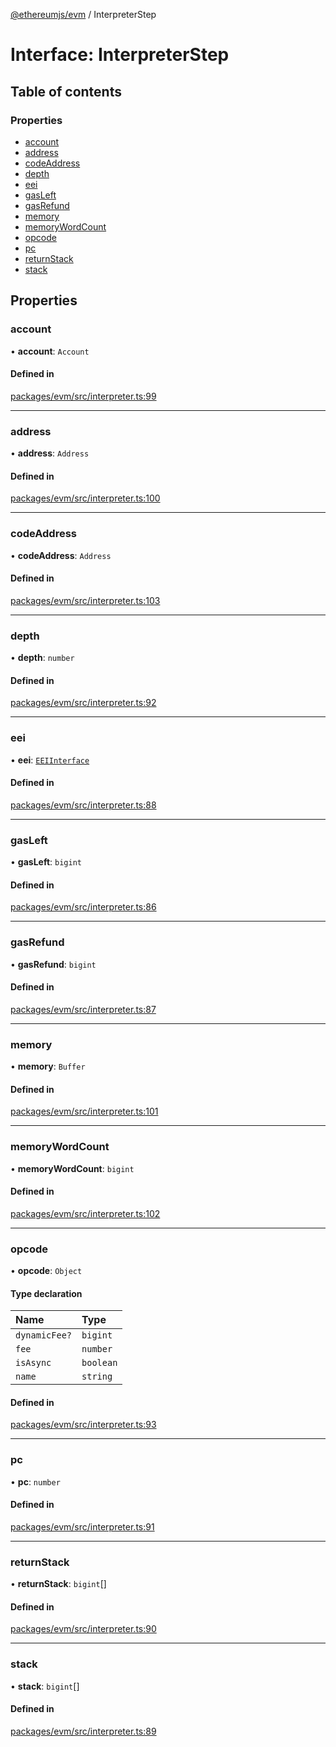 [@ethereumjs/evm](../README.md) / InterpreterStep

# Interface: InterpreterStep

## Table of contents

### Properties

- [account](InterpreterStep.md#account)
- [address](InterpreterStep.md#address)
- [codeAddress](InterpreterStep.md#codeaddress)
- [depth](InterpreterStep.md#depth)
- [eei](InterpreterStep.md#eei)
- [gasLeft](InterpreterStep.md#gasleft)
- [gasRefund](InterpreterStep.md#gasrefund)
- [memory](InterpreterStep.md#memory)
- [memoryWordCount](InterpreterStep.md#memorywordcount)
- [opcode](InterpreterStep.md#opcode)
- [pc](InterpreterStep.md#pc)
- [returnStack](InterpreterStep.md#returnstack)
- [stack](InterpreterStep.md#stack)

## Properties

### account

• **account**: `Account`

#### Defined in

[packages/evm/src/interpreter.ts:99](https://github.com/ethereumjs/ethereumjs-monorepo/blob/master/packages/evm/src/interpreter.ts#L99)

___

### address

• **address**: `Address`

#### Defined in

[packages/evm/src/interpreter.ts:100](https://github.com/ethereumjs/ethereumjs-monorepo/blob/master/packages/evm/src/interpreter.ts#L100)

___

### codeAddress

• **codeAddress**: `Address`

#### Defined in

[packages/evm/src/interpreter.ts:103](https://github.com/ethereumjs/ethereumjs-monorepo/blob/master/packages/evm/src/interpreter.ts#L103)

___

### depth

• **depth**: `number`

#### Defined in

[packages/evm/src/interpreter.ts:92](https://github.com/ethereumjs/ethereumjs-monorepo/blob/master/packages/evm/src/interpreter.ts#L92)

___

### eei

• **eei**: [`EEIInterface`](EEIInterface.md)

#### Defined in

[packages/evm/src/interpreter.ts:88](https://github.com/ethereumjs/ethereumjs-monorepo/blob/master/packages/evm/src/interpreter.ts#L88)

___

### gasLeft

• **gasLeft**: `bigint`

#### Defined in

[packages/evm/src/interpreter.ts:86](https://github.com/ethereumjs/ethereumjs-monorepo/blob/master/packages/evm/src/interpreter.ts#L86)

___

### gasRefund

• **gasRefund**: `bigint`

#### Defined in

[packages/evm/src/interpreter.ts:87](https://github.com/ethereumjs/ethereumjs-monorepo/blob/master/packages/evm/src/interpreter.ts#L87)

___

### memory

• **memory**: `Buffer`

#### Defined in

[packages/evm/src/interpreter.ts:101](https://github.com/ethereumjs/ethereumjs-monorepo/blob/master/packages/evm/src/interpreter.ts#L101)

___

### memoryWordCount

• **memoryWordCount**: `bigint`

#### Defined in

[packages/evm/src/interpreter.ts:102](https://github.com/ethereumjs/ethereumjs-monorepo/blob/master/packages/evm/src/interpreter.ts#L102)

___

### opcode

• **opcode**: `Object`

#### Type declaration

| Name | Type |
| :------ | :------ |
| `dynamicFee?` | `bigint` |
| `fee` | `number` |
| `isAsync` | `boolean` |
| `name` | `string` |

#### Defined in

[packages/evm/src/interpreter.ts:93](https://github.com/ethereumjs/ethereumjs-monorepo/blob/master/packages/evm/src/interpreter.ts#L93)

___

### pc

• **pc**: `number`

#### Defined in

[packages/evm/src/interpreter.ts:91](https://github.com/ethereumjs/ethereumjs-monorepo/blob/master/packages/evm/src/interpreter.ts#L91)

___

### returnStack

• **returnStack**: `bigint`[]

#### Defined in

[packages/evm/src/interpreter.ts:90](https://github.com/ethereumjs/ethereumjs-monorepo/blob/master/packages/evm/src/interpreter.ts#L90)

___

### stack

• **stack**: `bigint`[]

#### Defined in

[packages/evm/src/interpreter.ts:89](https://github.com/ethereumjs/ethereumjs-monorepo/blob/master/packages/evm/src/interpreter.ts#L89)
